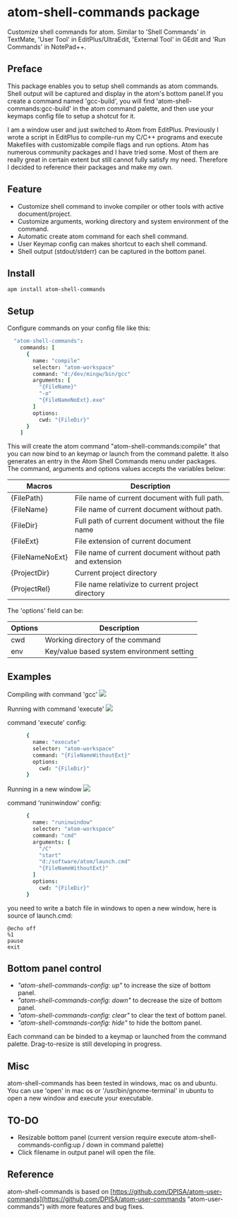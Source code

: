 # atom-shell-commands package

Customize shell commands for atom. Similar to 'Shell Commands' in TextMate, 'User Tool' in EditPlus/UltraEdit, 'External Tool' in GEdit and 'Run Commands' in NotePad++. 

Preface
-------
This package enables you to setup shell commands as atom commands. Shell output will be captured and display in the atom's bottom panel.If you create a command named 'gcc-build', you will find 'atom-shell-commands:gcc-build' in the atom command palette, and then use your keymaps config file to setup a shotcut for it.

I am a window user and just switched to Atom from EditPlus. Previously I wrote a script in EditPlus to compile-run my C/C++ programs and execute Makefiles with customizable compile flags and run options. Atom has numerous community packages and I have tried some. Most of them are really great in certain extent but still cannot fully satisfy my need. Therefore I decided to reference their packages and make my own.

Feature
-------

- Customize shell command to invoke compiler or other tools with active document/project.
- Customize arguments, working directory and system environment of the command.
- Automatic create atom command for each shell command.
- User Keymap config can makes shortcut to each shell command.
- Shell output (stdout/stderr) can be captured in the bottom panel.

Install
-------
    apm install atom-shell-commands

Setup
-----

Configure commands on your config file like this:
```cson
  "atom-shell-commands":
    commands: [
      {
        name: "compile"
        selector: "atom-workspace"
        command: "d:/dev/mingw/bin/gcc"
        arguments: [
          "{FileName}"
          "-o"
          "{FileNameNoExt}.exe"
        ]
        options:
          cwd: "{FileDir}"
      }
    ]
```
This will create the atom command "atom-shell-commands:compile" that you can now bind to an keymap or launch from the command palette. It also generates an entry in the Atom Shell Commands menu under packages. The command, arguments and options values accepts the variables below:

| Macros           | Description |
|------------------|-------------|
| {FilePath}       | File name of current document with full path. |
| {FileName}       | File name of current document without path. |
| {FileDir}        | Full path of current document without the file name |
| {FileExt}        | File extension of current document |
| {FileNameNoExt}  | File name of current document without path and extension |
| {ProjectDir}     | Current project directory |
| {ProjectRel}     | File name relativize to current project directory |

The 'options' field can be:

| Options | Description |
|---------|-------------|
| cwd | Working directory of the command |
| env | Key/value based system environment setting |

Examples
--------
Compiling with command 'gcc'
![](https://github.com/skywind3000/atom-shell-commands/blob/master/images/command_compile.png?raw=true)

Running with command 'execute'
![](https://github.com/skywind3000/atom-shell-commands/blob/master/images/command_execute.png?raw=true)

command 'execute' config:
```cson
      {
        name: "execute"
        selector: "atom-workspace"
        command: "{FileNameWithoutExt}"
        options:
          cwd: "{FileDir}"
      }
```

Running in a new window
![](https://github.com/skywind3000/atom-shell-commands/blob/master/images/command_runinwindow.png?raw=true)

command 'runinwindow' config:
```cson
      {
        name: "runinwindow"
        selector: "atom-workspace"
        command: "cmd"
        arguments: [
          "/C"
          "start"
          "d:/software/atom/launch.cmd"
          "{FileNameWithoutExt}"
        ]
        options:
          cwd: "{FileDir}"
      }
```

you need to write a batch file in windows to open a new window, here is source of launch.cmd:
```
@echo off
%1
pause
exit
```

Bottom panel control
--------------------
- *"atom-shell-commands-config: up"*  to increase the size of bottom panel.
- *"atom-shell-commands-config: down"*  to decrease the size of bottom panel.
- *"atom-shell-commands-config: clear"*  to clear the text of bottom panel.
- *"atom-shell-commands-config: hide"*  to hide the bottom panel.

Each command can be binded to a keymap or launched from the command palette. Drag-to-resize is still developing in progress.

Misc
----
atom-shell-commands has been tested in windows, mac os and ubuntu. You can use 'open' in mac os or '/usr/bin/gnome-terminal' in ubuntu to open a new window and execute your executable.

TO-DO
-----
- Resizable bottom panel (current version require execute atom-shell-commands-config:up / down in command palette)
- Click filename in output panel will open the file.



Reference
---------
atom-shell-commands is based on [https://github.com/DPISA/atom-user-commands](https://github.com/DPISA/atom-user-commands "atom-user-commands") with more features and bug fixes.

